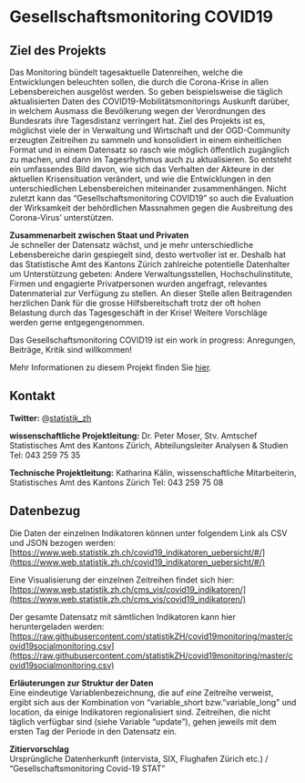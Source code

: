<div>



# Gesellschaftsmonitoring COVID19

## Ziel des Projekts

Das Monitoring bündelt tagesaktuelle Datenreihen, welche die Entwicklungen beleuchten sollen, die durch die Corona-Krise in allen Lebensbereichen ausgelöst werden. So geben beispielsweise die täglich aktualisierten Daten des COVID19-Mobilitätsmonitorings Auskunft darüber, in welchem Ausmass die Bevölkerung wegen der Verordnungen des Bundesrats ihre Tagesdistanz verringert hat. Ziel des Projekts ist es, möglichst viele der in Verwaltung und Wirtschaft und der OGD-Community erzeugten Zeitreihen zu sammeln und konsolidiert in einem einheitlichen Format und in einem Datensatz so rasch wie möglich öffentlich zugänglich zu machen, und dann im Tagesrhythmus auch zu aktualisieren. So entsteht ein umfassendes Bild davon, wie sich das Verhalten der Akteure in der aktuellen Krisensituation verändert, und wie die Entwicklungen in den unterschiedlichen Lebensbereichen miteinander zusammenhängen. Nicht zuletzt kann das “Gesellschaftsmonitoring COVID19” so auch die Evaluation der Wirksamkeit der behördlichen Massnahmen gegen die Ausbreitung des Corona-Virus’ unterstützen.

**Zusammenarbeit zwischen Staat und Privaten**  
Je schneller der Datensatz wächst, und je mehr unterschiedliche Lebensbereiche darin gespiegelt sind, desto wertvoller ist er. Deshalb hat das Statistische Amt des Kantons Zürich zahlreiche potentielle Datenhalter um Unterstützung gebeten: Andere Verwaltungsstellen, Hochschulinstitute, Firmen und engagierte Privatpersonen wurden angefragt, relevantes Datenmaterial zur Verfügung zu stellen. An dieser Stelle allen Beitragenden herzlichen Dank für die grosse Hilfsbereitschaft trotz der oft hohen Belastung durch das Tagesgeschäft in der Krise! Weitere Vorschläge werden gerne entgegengenommen.

Das Gesellschaftsmonitoring COVID19 ist ein work in progress: Anregungen, Beiträge, Kritik sind willkommen!

Mehr Informationen zu diesem Projekt finden Sie [hier](https://bit.ly/2UbzLdv).


## Kontakt

**Twitter:** @[statistik_zh](https://twitter.com/statistik_zh)

**wissenschaftliche Projektleitung:** Dr. Peter Moser, Stv. Amtschef Statistisches Amt des Kantons Zürich, Abteilungsleiter Analysen & Studien Tel: 043 259 75 35

**Technische Projektleitung:** Katharina Kälin, wissenschaftliche Mitarbeiterin, Statistisches Amt des Kantons Zürich Tel: 043 259 75 08


## Datenbezug

Die Daten der einzelnen Indikatoren können unter folgendem Link als CSV und JSON bezogen werden:  
[https://www.web.statistik.zh.ch/covid19_indikatoren_uebersicht/#/](https://www.web.statistik.zh.ch/covid19_indikatoren_uebersicht/#/)

Eine Visualisierung der einzelnen Zeitreihen findet sich hier:  
[https://www.web.statistik.zh.ch/cms_vis/covid19_indikatoren/](https://www.web.statistik.zh.ch/cms_vis/covid19_indikatoren/)

Der gesamte Datensatz mit sämtlichen Indikatoren kann hier heruntergeladen werden:  
[https://raw.githubusercontent.com/statistikZH/covid19monitoring/master/covid19socialmonitoring.csv](https://raw.githubusercontent.com/statistikZH/covid19monitoring/master/covid19socialmonitoring.csv)

**Erläuterungen zur Struktur der Daten**  
Eine eindeutige Variablenbezeichnung, die auf _eine_ Zeitreihe verweist, ergibt sich aus der Kombination von “variable_short bzw.”variable_long" und location, da einige Indikatoren regionalisiert sind. Zeitreihen, die nicht täglich verfügbar sind (siehe Variable “update”), gehen jeweils mit dem ersten Tag der Periode in den Datensatz ein.

**Zitiervorschlag**  
Ursprüngliche Datenherkunft (intervista, SIX, Flughafen Zürich etc.) / “Gesellschaftsmonitoring Covid-19 STAT”

